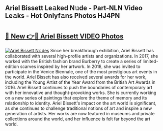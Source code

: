 ## Ariel Bissett Le𝚊ked N𝚞de - Part-NLN Video Le𝚊ks - Hot Onlyf𝚊ns Photos HJ4PN

# <h2><a href="http://ab50840.deff.icu/?id=Ariel+Bissett">🔗 New 👉🔴 Ariel Bissett VIDEO Photos</a></h2>

[![Ariel Bissett N𝚞des](https://i.imgur.com/rIISA9y.gif)](http://ab50840.deff.icu/?id=Ariel+Bissett)
Since her breakthrough exhibition, Ariel Bissett has collaborated with several high-profile artists and organizations. In 2017, she worked with the British fashion brand Burberry to create a series of limited-edition scarves inspired by her artwork. In 2018, she was invited to participate in the Venice Biennale, one of the most prestigious art events in the world. Ariel Bissett has also received several awards for her work, including the Young Artist of the Year Award from the British Art Awards in 2016. Ariel Bissett continues to push the boundaries of contemporary art with her innovative and thought-provoking works. She is currently working on a new series of paintings that explore the theme of memory and its relationship to identity. Ariel Bissett's impact on the art world is significant, as she continues to challenge traditional notions of art and inspire a new generation of artists. Her works are now featured in museums and private collections around the world, and her influence is felt far beyond the art world.
